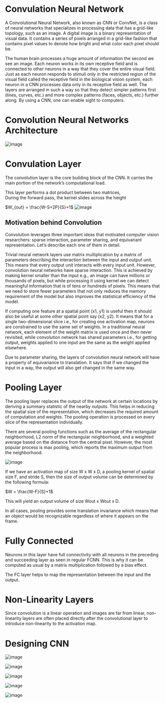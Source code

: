 # Convulation Neural Network
A Convolutional Neural Network, also known as CNN or ConvNet, is a class of neural networks that specializes in processing data that has a grid-like topology, such as an image. 
A digital image is a binary representation of visual data. It contains a series of pixels arranged in a 
grid-like fashion that contains pixel values to denote how bright and what color each pixel should be.

The human brain processes a huge amount of information the second we see an image. Each neuron works in its own receptive field and is connected to other neurons in a way that they cover the entire visual field. Just as each neuron responds to stimuli only in the restricted region of the visual field called the receptive field in the biological vision system, each neuron in a CNN processes data only in its receptive field as well. The layers are arranged in such a way so that they detect simpler patterns first (lines, curves, etc.) and more complex patterns (faces, objects, etc.) further along. By using a CNN, one can enable sight to computers.

# Convolution Neural Networks Architecture
![image](https://user-images.githubusercontent.com/64345863/231998484-9d8e045f-2023-4cfc-8948-e3c3e5f36ee3.png)
# Convulation Layer
The convolution layer is the core building block of the CNN. It carries the main portion of the network’s computational load.

This layer performs a dot product between two matrices,  
During the forward pass, the kernel slides across the height

$W_{out} = \frac{W-S+2P}{S}+1$
![image](https://user-images.githubusercontent.com/64345863/232001264-07517322-20a2-4f58-a9f1-544ef24f1156.png)

## Motivation behind Convolution
Convolution leverages three important ideas that motivated computer vision researchers: sparse interaction, parameter sharing, and equivariant representation. Let’s describe each one of them in detail.

Trivial neural network layers use matrix multiplication by a matrix of parameters describing the interaction between the input and output unit. This means that every output unit interacts with every input unit. However, convolution neural networks have sparse interaction. This is achieved by making kernel smaller than the input e.g., an image can have millions or thousands of pixels, but while processing it using kernel we can detect meaningful information that is of tens or hundreds of pixels. This means that we need to store fewer parameters that not only reduces the memory requirement of the model but also improves the statistical efficiency of the model.

If computing one feature at a spatial point (x1, y1) is useful then it should also be useful at some other spatial point say (x2, y2). It means that for a single two-dimensional slice i.e., for creating one activation map, neurons are constrained to use the same set of weights. In a traditional neural network, each element of the weight matrix is used once and then never revisited, while convolution network has shared parameters i.e., for getting output, weights applied to one input are the same as the weight applied elsewhere.

Due to parameter sharing, the layers of convolution neural network will have a property of equivariance to translation. It says that if we changed the input in a way, the output will also get changed in the same way.

# Pooling Layer

The pooling layer replaces the output of the network at certain locations by deriving a summary statistic of the nearby outputs. This helps in reducing the spatial size of the representation, which decreases the required amount of computation and weights. The pooling operation is processed on every slice of the representation individually.

There are several pooling functions such as the average of the rectangular neighborhood, L2 norm of the rectangular neighborhood, and a weighted average based on the distance from the central pixel. However, the most popular process is max pooling, which reports the maximum output from the neighborhood.

![image](https://user-images.githubusercontent.com/64345863/232002272-5d91b8d9-b1a7-47da-b16c-428fa59e1a7b.png)

If we have an activation map of size W x W x D, a pooling kernel of spatial size F, and stride S, then the size of output volume can be determined by the following formula:

$W = \frac{W-F}{S}+1$

This will yield an output volume of size Wout x Wout x D.

In all cases, pooling provides some translation invariance which means that an object would be recognizable regardless of where it appears on the frame.

# Fully Connected 

Neurons in this layer have full connectivity with all neurons in the preceding and succeeding layer as seen in regular FCNN. This is why it can be computed as usual by a matrix multiplication followed by a bias effect.

The FC layer helps to map the representation between the input and the output.

# Non-Linearity Layers
Since convolution is a linear operation and images are far from linear, non-linearity layers are often placed directly after the convolutional layer to introduce non-linearity to the activation map.

# Designing CNN
![image](https://user-images.githubusercontent.com/64345863/232003311-882d6c29-224f-44ec-9fd4-ca30f0caffe0.png)

![image](https://user-images.githubusercontent.com/64345863/232003353-dd03772d-a9e6-4251-9e78-6296b235ca25.png)

![image](https://user-images.githubusercontent.com/64345863/232003393-d9331e6a-7b23-445c-9799-5bdc40ee559e.png)

![image](https://user-images.githubusercontent.com/64345863/232003425-3d1d2837-db9d-4401-8161-2772deac695e.png)

![image](https://user-images.githubusercontent.com/64345863/232003508-35f9046c-7693-493a-92b8-4be41cfbf273.png)



